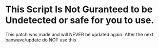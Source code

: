 # This Script Is Not Guranteed to be Undetected or safe for you to use.
This patch was made and will NEVER be updated again. After the next banwave/update do NOT use this  
